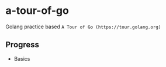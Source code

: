 # a-tour-of-go
Golang practice based `A Tour of Go (https://tour.golang.org)`

## Progress

- Basics

